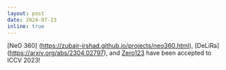 ```yaml
---
layout: post
date: 2024-07-23
inline: true
---
```


[NeO 360] (https://zubair-irshad.github.io/projects/neo360.html), [DeLiRa] (https://arxiv.org/abs/2304.02797), and [Zero123](https://zero123.cs.columbia.edu/) have been accepted to ICCV 2023!